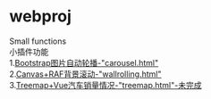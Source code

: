 # webproj
Small functions<br>
小插件功能<br>
1.[Bootstrap图片自动轮播-"carousel.html"](http://47.97.223.173:8080/webproj/carousel.html)<br>
2.[Canvas+RAF背景滚动-"wallrolling.html"](http://47.97.223.173:8080/webproj/wallrolling.html)<br>
3.[Treemap+Vue汽车销量情况-"treemap.html"-未完成](http://47.97.223.173:8080/webproj/treemap.html)<br>
